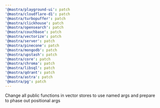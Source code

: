 ```yaml
---
'@mastra/playground-ui': patch
'@mastra/cloudflare-d1': patch
'@mastra/turbopuffer': patch
'@mastra/clickhouse': patch
'@mastra/opensearch': patch
'@mastra/couchbase': patch
'@mastra/vectorize': patch
'@mastra/server': patch
'@mastra/pinecone': patch
'@mastra/mongodb': patch
'@mastra/upstash': patch
'@mastra/core': patch
'@mastra/chroma': patch
'@mastra/libsql': patch
'@mastra/qdrant': patch
'@mastra/astra': patch
'@mastra/pg': patch
---
```


Change all public functions in vector stores to use named args and prepare to phase out positional args
